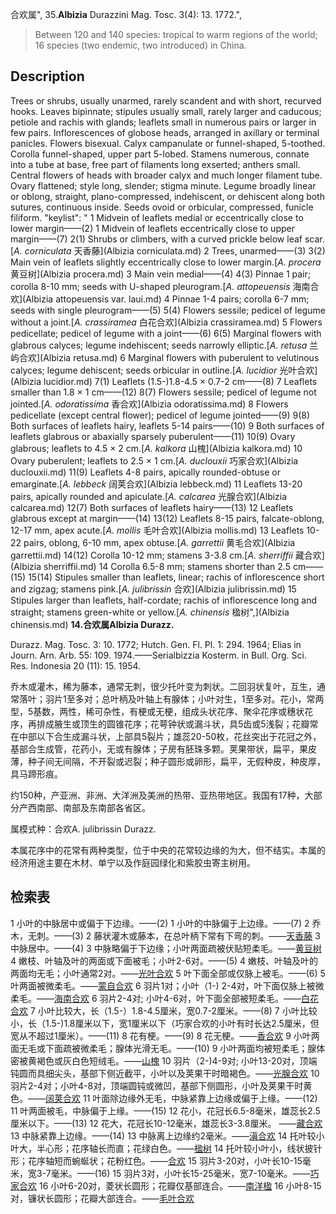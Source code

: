 合欢属",
35.**Albizia** Durazzini Mag. Tosc. 3(4): 13. 1772.",

> Between 120 and 140 species: tropical to warm regions of the world; 16 species (two endemic, two introduced) in China.

## Description
Trees or shrubs, usually unarmed, rarely scandent and with short, recurved hooks. Leaves bipinnate; stipules usually small, rarely larger and caducous; petiole and rachis with glands; leaflets small in numerous pairs or larger in few pairs. Inflorescences of globose heads, arranged in axillary or terminal panicles. Flowers bisexual. Calyx campanulate or funnel-shaped, 5-toothed. Corolla funnel-shaped, upper part 5-lobed. Stamens numerous, connate into a tube at base, free part of filaments long exserted; anthers small. Central flowers of heads with broader calyx and much longer filament tube. Ovary flattened; style long, slender; stigma minute. Legume broadly linear or oblong, straight, plano-compressed, indehiscent, or dehiscent along both sutures, continuous inside. Seeds ovoid or orbicular, compressed, funicle filiform.
  "keylist": "
1 Midvein of leaflets medial or eccentrically close to lower margin——(2)
1 Midvein of leaflets eccentrically close to upper margin——(7)
2(1) Shrubs or climbers, with a curved prickle below leaf scar.[*A. corniculata* 天香藤](Albizia corniculata.md)
2 Trees, unarmed——(3)
3(2) Main vein of leaflets slightly eccentrically close to lower margin.[*A. procera* 黄豆树](Albizia procera.md)
3 Main vein medial——(4)
4(3) Pinnae 1 pair; corolla 8-10 mm; seeds with U-shaped pleurogram.[*A. attopeuensis* 海南合欢](Albizia attopeuensis var. laui.md)
4 Pinnae 1-4 pairs; corolla 6-7 mm; seeds with single pleurogram——(5)
5(4) Flowers sessile; pedicel of legume without a joint.[*A. crassiramea* 白花合欢](Albizia crassiramea.md)
5 Flowers pedicellate; pedicel of legume with a joint——(6)
6(5) Marginal flowers with glabrous calyces; legume indehiscent; seeds narrowly elliptic.[*A. retusa* 兰屿合欢](Albizia retusa.md)
6 Marginal flowers with puberulent to velutinous calyces; legume dehiscent; seeds orbicular in outline.[*A. lucidior* 光叶合欢](Albizia lucidior.md)
7(1) Leaflets (1.5-)1.8-4.5 × 0.7-2 cm——(8)
7 Leaflets smaller than 1.8 × 1 cm——(12)
8(7) Flowers sessile; pedicel of legume not jointed.[*A. odoratissima* 香合欢](Albizia odoratissima.md)
8 Flowers pedicellate (except central flower); pedicel of legume jointed——(9)
9(8) Both surfaces of leaflets hairy, leaflets 5-14 pairs——(10)
9 Both surfaces of leaflets glabrous or abaxially sparsely puberulent——(11)
10(9) Ovary glabrous; leaflets to 4.5 × 2 cm.[*A. kalkora* 山槐](Albizia kalkora.md)
10 Ovary puberulent; leaflets to 2.5 × 1 cm.[*A. duclouxii* 巧家合欢](Albizia duclouxii.md)
11(9) Leaflets 4-8 pairs, apically rounded-obtuse or emarginate.[*A. lebbeck* 阔荚合欢](Albizia lebbeck.md)
11 Leaflets 13-20 pairs, apically rounded and apiculate.[*A. calcarea* 光腺合欢](Albizia calcarea.md)
12(7) Both surfaces of leaflets hairy——(13)
12 Leaflets glabrous except at margin——(14)
13(12) Leaflets 8-15 pairs, falcate-oblong, 12-17 mm, apex acute.[*A. mollis* 毛叶合欢](Albizia mollis.md)
13 Leaflets 10-22 pairs, oblong, 6-10 mm, apex obtuse.[*A. garrettii* 黄毛合欢](Albizia garrettii.md)
14(12) Corolla 10-12 mm; stamens 3-3.8 cm.[*A. sherriffii* 藏合欢](Albizia sherriffii.md)
14 Corolla 6.5-8 mm; stamens shorter than 2.5 cm——(15)
15(14) Stipules smaller than leaflets, linear; rachis of inflorescence short and zigzag; stamens pink.[*A. julibrissin* 合欢](Albizia julibrissin.md)
15 Stipules larger than leaflets, half-cordate; rachis of inflorescence long and straight; stamens green-white or yellow.[*A. chinensis* 楹树",](Albizia chinensis.md)
**14.合欢属Albizia Durazz.**

Durazz. Mag. Tosc. 3: 10. 1772; Hutch. Gen. Fl. Pl. 1: 294. 1964; Elias in Journ. Arn. Arb. 55: 109. 1974.——Serialbizzia Kosterm. in Bull. Org. Sci. Res. Indonesia 20 (11): 15. 1954.

乔木或灌木，稀为藤本，通常无刺，很少托叶变为刺状。二回羽状复叶，互生，通常落叶；羽片1至多对；总叶柄及叶轴上有腺体；小叶对生，1至多对。花小，常两型，5基数，两性，稀可杂性，有梗或无梗，组成头状花序、聚伞花序或穗状花序，再排成腋生或顶生的圆锥花序；花萼钟状或漏斗状，具5齿或5浅裂；花瓣常在中部以下合生成漏斗状，上部具5裂片；雄蕊20-50枚，花丝突出于花冠之外，基部合生成管，花药小，无或有腺体；子房有胚珠多颗。荚果带状，扁平，果皮薄，种子间无间隔，不开裂或迟裂；种子圆形或卵形，扁平，无假种皮，种皮厚，具马蹄形痕。

约150种，产亚洲、非洲、大洋洲及美洲的热带、亚热带地区。我国有17种，大部分产西南部、南部及东南部各省区。

属模式种：合欢A. julibrissin Durazz.

本属花序中的花常有两种类型，位于中央的花常较边缘的为大，但不结实。本属的经济用途主要在木材、单宁以及作庭园绿化和紫胶虫寄主树用。

## 检索表

1 小叶的中脉居中或偏于下边缘。——(2)
1 小叶的中脉偏于上边缘。——(7)
2 乔木，无刺。——(3)
2 藤状灌木或藤本，在总叶柄下常有下弯的刺。——[天香藤](Albizia%20corniculata.md)
3 中脉居中。——(4)
3 中脉略偏于下边缘；小叶两面疏被伏贴短柔毛。——[黄豆树](Albizia%20procera.md)
4 嫩枝、叶轴及叶的两面或下面被毛；小叶2-6对。——(5)
4 嫩枝、叶轴及叶的两面均无毛；小叶通常2对。——[光叶合欢](Albizia%20lucidior.md)
5 叶下面全部或仅脉上被毛。——(6)
5 叶两面被微柔毛。——[蒙自合欢](Albizia%20bracteata.md)
6 羽片1对；小叶（1-) 2-4对，叶下面仅脉上被微柔毛。——[海南合欢](Albizia%20attopeuensis.md)
6 羽片2-4对; 小叶4-6对，叶下面全部被短柔毛。——[白花合欢](Albizia%20crassiramea.md)
7 小叶比较大，长（1.5-）1.8-4.5厘米，宽0.7-2厘米。——(8)
7 小叶比较小，长（1.5-)1.8厘米以下，宽1厘米以下（巧家合欢的小叶有时长达2.5厘米，但宽从不超过1厘米）。——(11)
8 花有梗。——(9)
8 花无梗。——[香合欢](Albizia%20odoratissima.md)
9 小叶两面无毛或下面疏被微柔毛；腺体光滑无毛。——(10)
9 小叶两面均被短柔毛；腺体密被黄褐色或灰白色短绒毛。——[山槐](Albizia%20kalkora.md)
10 羽片（2-)4-9对; 小叶13-20对，顶端钝圆而具细尖头，基部下侧近截平，小叶以及荚果干时暗褐色。——[光腺合欢](Albizia%20calcarea.md)
10 羽片2-4对；小叶4-8对，顶端圆钝或微凹，基部下侧圆形，小叶及荚果干时黄色。——[阔荚合欢](Albizia%20lebbeck.md)
11 叶面除边缘外无毛，中脉紧靠上边缘或偏于上缘。——(12)
11 叶两面被毛，中脉偏于上缘。——(15)
12 花小，花冠长6.5-8毫米，雄蕊长2.5厘米以下。——(13)
12 花大，花冠长10-12毫米，雄蕊长3-3.8厘米。 ——[藏合欢](Albizia%20sherriffii.md)
13 中脉紧靠上边缘。——(14)
13 中脉离上边缘约2毫米。——[滇合欢](Albizia%20simeonis.md)
14 托叶较小叶大，半心形；花序轴长而直；花绿白色。——[楹树](Albizia%20cbinensis.md)
14 托叶较小叶小，线状披针形；花序轴短而蜿蜒状；花粉红色。——[合欢](Albizia%20julibrissin.md)
15 羽片3-20对，小叶长10-15毫米，宽3-7毫米。——(16)
15 羽片3对，小叶长15-25毫米，宽7-10毫米。——[巧家合欢](Albizia%20duclouxii.md)
16 小叶6-20对，菱状长圆形；花瓣仅基部连合。——[南洋楹](Albizia%20falcataria.md)
16 小叶8-15对，镰状长圆形；花瓣大部连合。——[毛叶合欢](Albizia%20mollis.md)
